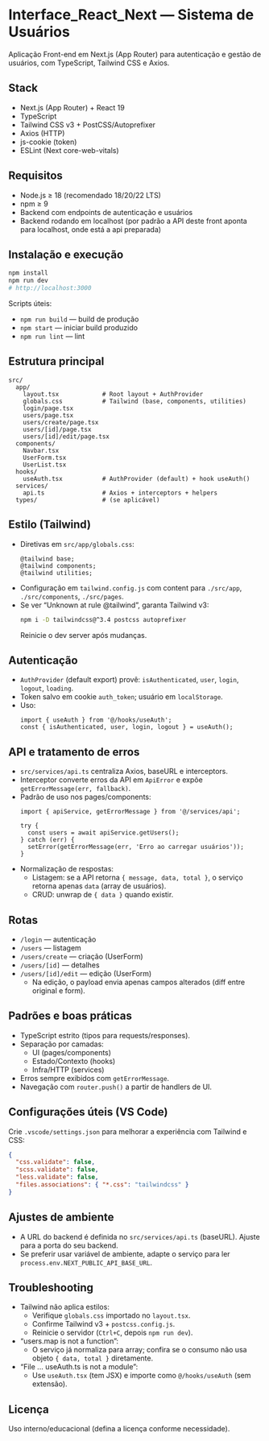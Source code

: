 # Interface_React_Next — Sistema de Usuários

Aplicação Front-end em Next.js (App Router) para autenticação e gestão de usuários, com TypeScript, Tailwind CSS e Axios.

## Stack

- Next.js (App Router) + React 19
- TypeScript
- Tailwind CSS v3 + PostCSS/Autoprefixer
- Axios (HTTP)
- js-cookie (token)
- ESLint (Next core-web-vitals)

## Requisitos

- Node.js ≥ 18 (recomendado 18/20/22 LTS)
- npm ≥ 9
- Backend com endpoints de autenticação e usuários
- Backend rodando em localhost (por padrão a API deste front aponta para localhost, onde está a api preparada)

## Instalação e execução

```bash
npm install
npm run dev
# http://localhost:3000
```

Scripts úteis:
- `npm run build` — build de produção
- `npm start` — iniciar build produzido
- `npm run lint` — lint

## Estrutura principal

```
src/
  app/
    layout.tsx            # Root layout + AuthProvider
    globals.css           # Tailwind (base, components, utilities)
    login/page.tsx
    users/page.tsx
    users/create/page.tsx
    users/[id]/page.tsx
    users/[id]/edit/page.tsx
  components/
    Navbar.tsx
    UserForm.tsx
    UserList.tsx
  hooks/
    useAuth.tsx           # AuthProvider (default) + hook useAuth()
  services/
    api.ts                # Axios + interceptors + helpers
  types/                  # (se aplicável)
```

## Estilo (Tailwind)

- Diretivas em `src/app/globals.css`:
  ```
  @tailwind base;
  @tailwind components;
  @tailwind utilities;
  ```
- Configuração em `tailwind.config.js` com content para `./src/app`, `./src/components`, `./src/pages`.
- Se ver “Unknown at rule @tailwind”, garanta Tailwind v3:
  ```bash
  npm i -D tailwindcss@^3.4 postcss autoprefixer
  ```
  Reinicie o dev server após mudanças.

## Autenticação

- `AuthProvider` (default export) provê: `isAuthenticated`, `user`, `login`, `logout`, `loading`.
- Token salvo em cookie `auth_token`; usuário em `localStorage`.
- Uso:
  ```tsx
  import { useAuth } from '@/hooks/useAuth';
  const { isAuthenticated, user, login, logout } = useAuth();
  ```

## API e tratamento de erros

- `src/services/api.ts` centraliza Axios, baseURL e interceptors.
- Interceptor converte erros da API em `ApiError` e expõe `getErrorMessage(err, fallback)`.
- Padrão de uso nos pages/components:
  ```tsx
  import { apiService, getErrorMessage } from '@/services/api';

  try {
    const users = await apiService.getUsers();
  } catch (err) {
    setError(getErrorMessage(err, 'Erro ao carregar usuários'));
  }
  ```
- Normalização de respostas:
  - Listagem: se a API retorna `{ message, data, total }`, o serviço retorna apenas `data` (array de usuários).
  - CRUD: unwrap de `{ data }` quando existir.

## Rotas

- `/login` — autenticação
- `/users` — listagem
- `/users/create` — criação (UserForm)
- `/users/[id]` — detalhes
- `/users/[id]/edit` — edição (UserForm)
  - Na edição, o payload envia apenas campos alterados (diff entre original e form).

## Padrões e boas práticas

- TypeScript estrito (tipos para requests/responses).
- Separação por camadas:
  - UI (pages/components)
  - Estado/Contexto (hooks)
  - Infra/HTTP (services)
- Erros sempre exibidos com `getErrorMessage`.
- Navegação com `router.push()` a partir de handlers de UI.

## Configurações úteis (VS Code)

Crie `.vscode/settings.json` para melhorar a experiência com Tailwind e CSS:
```json
{
  "css.validate": false,
  "scss.validate": false,
  "less.validate": false,
  "files.associations": { "*.css": "tailwindcss" }
}
```

## Ajustes de ambiente

- A URL do backend é definida no `src/services/api.ts` (baseURL). Ajuste para a porta do seu backend.
- Se preferir usar variável de ambiente, adapte o serviço para ler `process.env.NEXT_PUBLIC_API_BASE_URL`.

## Troubleshooting

- Tailwind não aplica estilos:
  - Verifique `globals.css` importado no `layout.tsx`.
  - Confirme Tailwind v3 + `postcss.config.js`.
  - Reinicie o servidor (`Ctrl+C`, depois `npm run dev`).
- “users.map is not a function”:
  - O serviço já normaliza para array; confira se o consumo não usa objeto `{ data, total }` diretamente.
- “File ... useAuth.ts is not a module”:
  - Use `useAuth.tsx` (tem JSX) e importe como `@/hooks/useAuth` (sem extensão).

## Licença

Uso interno/educacional (defina a licença conforme necessidade).